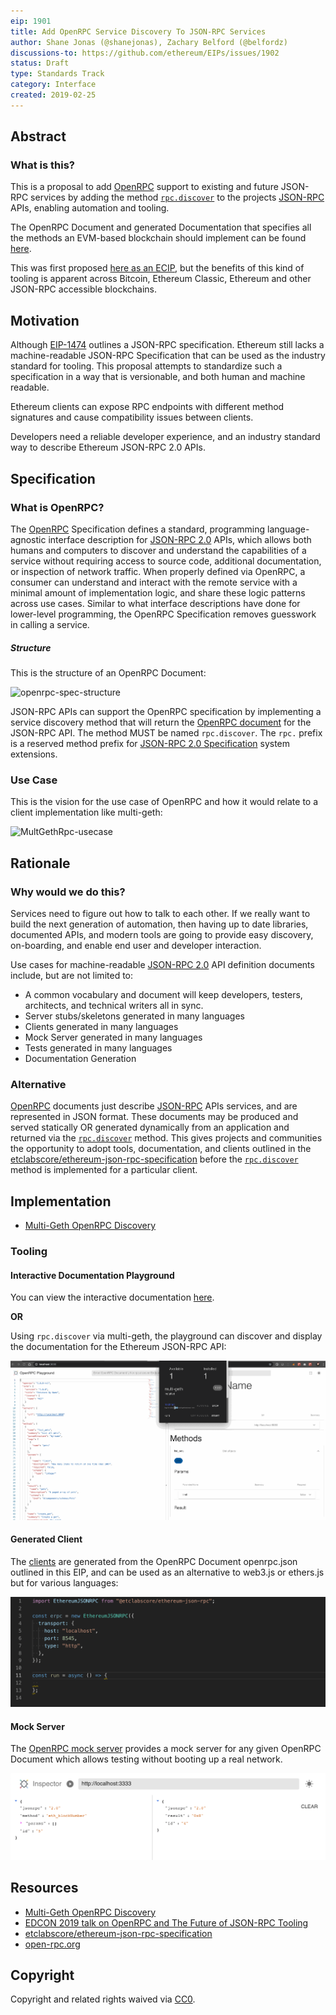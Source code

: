 ```yaml
---
eip: 1901
title: Add OpenRPC Service Discovery To JSON-RPC Services
author: Shane Jonas (@shanejonas), Zachary Belford (@belfordz)
discussions-to: https://github.com/ethereum/EIPs/issues/1902
status: Draft
type: Standards Track
category: Interface
created: 2019-02-25
---
```


## Abstract
### What is this?

This is a proposal to add [OpenRPC](https://github.com/open-rpc/spec) support to existing and future JSON-RPC services by adding the method [`rpc.discover`](https://github.com/open-rpc/spec#service-discovery-method) to the projects [JSON-RPC](https://www.jsonrpc.org/specification) APIs, enabling automation and tooling.

The OpenRPC Document and generated Documentation that specifies all the methods an EVM-based blockchain should implement can be found [here](https://github.com/etclabscore/ethereum-json-rpc-specification).

This was first proposed [here as an ECIP](https://github.com/etclabscore/ECIPs/blob/master/ECIPs/ECIP-1053.md), but the benefits of this kind of tooling is apparent across Bitcoin, Ethereum Classic, Ethereum and other JSON-RPC accessible blockchains.

## Motivation

Although [EIP-1474](https://github.com/ethereum/EIPs/blob/master/EIPS/eip-1474.md) outlines a JSON-RPC specification. Ethereum still lacks a machine-readable JSON-RPC Specification that can be used as the industry standard for tooling. This proposal attempts to standardize such a specification in a way that is versionable, and both human and machine readable.

Ethereum clients can expose RPC endpoints with different method signatures and cause compatibility issues between clients.

Developers need a reliable developer experience, and an industry standard way to describe Ethereum JSON-RPC 2.0 APIs.

## Specification

### What is OpenRPC?

The [OpenRPC](https://github.com/open-rpc/spec) Specification defines a standard, programming language-agnostic interface description for [JSON-RPC 2.0](https://www.jsonrpc.org/specification) APIs, which allows both humans and computers to discover and understand the capabilities of a service without requiring access to source code, additional documentation, or inspection of network traffic. When properly defined via OpenRPC, a consumer can understand and interact with the remote service with a minimal amount of implementation logic, and share these logic patterns across use cases. Similar to what interface descriptions have done for lower-level programming, the OpenRPC Specification removes guesswork in calling a service.

##### Structure

This is the structure of an OpenRPC Document:

![openrpc-spec-structure](../assets/eip-1901/OpenRPC_structure.png)

JSON-RPC APIs can support the OpenRPC specification by implementing a service discovery method that will return the [OpenRPC document](https://github.com/open-rpc/spec#openrpc-document) for the JSON-RPC API. The method MUST be named `rpc.discover`. The `rpc.` prefix is a reserved method prefix for [JSON-RPC 2.0 Specification](https://www.jsonrpc.org/specification) system extensions.

### Use Case

This is the vision for the use case of OpenRPC and how it would relate to a client implementation like multi-geth:

![MultGethRpc-usecase](../assets/eip-1901/multi-geth-use-case.png)

## Rationale

### Why would we do this?
Services need to figure out how to talk to each other. If we really want to build the next generation of automation, then having up to date libraries, documented APIs, and modern tools are going to provide easy discovery, on-boarding, and enable end user and developer interaction.

Use cases for machine-readable [JSON-RPC 2.0](https://www.jsonrpc.org/specification) API definition documents include, but are not limited to:

- A common vocabulary and document will keep developers, testers, architects, and technical writers all in sync.
- Server stubs/skeletons generated in many languages
- Clients generated in many languages
- Mock Server generated in many languages
- Tests generated in many languages
- Documentation Generation

### Alternative

[OpenRPC](https://github.com/open-rpc/spec) documents just describe [JSON-RPC](https://www.jsonrpc.org/specification) APIs services, and are represented in JSON format. These documents may be produced and served statically OR generated dynamically from an application and returned via the [`rpc.discover`](https://github.com/open-rpc/spec#service-discovery-method) method. This gives projects and communities the opportunity to adopt tools, documentation, and clients outlined in the [etclabscore/ethereum-json-rpc-specification](https://github.com/ethereum/EIPs/blob/master/EIPS/eip-1474.md) before the [`rpc.discover`](https://github.com/open-rpc/spec#service-discovery-method) method is implemented for a particular client.

## Implementation

- [Multi-Geth OpenRPC Discovery](https://github.com/multi-geth/multi-geth#openrpc-discovery)

### Tooling

#### Interactive Documentation Playground

You can view the interactive documentation [here](https://playground.open-rpc.org/?schemaUrl=https://raw.githubusercontent.com/etclabscore/ethereum-json-rpc-specification/master/openrpc.json). 

**OR**

Using `rpc.discover` via multi-geth, the playground can discover and display the documentation for the Ethereum JSON-RPC API:

![eth-playground-openrpc](../assets/eip-1901/eth-playground-openrpc.gif)


#### Generated Client

The [clients](https://github.com/etclabscore/ethereum-json-rpc-specification#clients) are generated from the OpenRPC Document openrpc.json outlined in this EIP, and can be used as an alternative to web3.js or ethers.js but for various languages:

![eth-generated-client-openrpc](../assets/eip-1901/eth-generated-client-openrpc.gif)

#### Mock Server

The [OpenRPC mock server](https://github.com/open-rpc/mock-server) provides a mock server for any given OpenRPC Document which allows testing without booting up a real network.

![inspector-mock-server-openrpc](../assets/eip-1901/inspector-mock-server-openrpc.png)

## Resources

- [Multi-Geth OpenRPC Discovery](https://github.com/multi-geth/multi-geth#openrpc-discovery)
- [EDCON 2019 talk on OpenRPC and The Future of JSON-RPC Tooling](https://www.youtube.com/watch?v=UgSPMZ9FQ4Q)
- [etclabscore/ethereum-json-rpc-specification](https://github.com/etclabscore/ethereum-json-rpc-specification)
- [open-rpc.org](https://open-rpc.org)

## Copyright

 Copyright and related rights waived via [CC0](https://creativecommons.org/publicdomain/zero/1.0/).